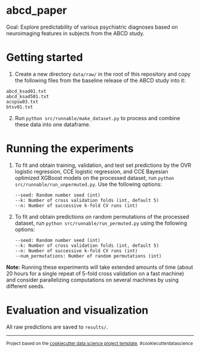 abcd_paper
==============================

Goal: Explore predictability of various psychiatric diagnoses based on neuroimaging features in subjects from the ABCD study.

Getting started
===============

1. Create a new directory ``data/raw/`` in the root of this repository and copy the following files from the baseline release of the ABCD study into it:

```
abcd_ksad01.txt
abcd_ksad501.txt
acspsw03.txt
btsv01.txt
```

2. Run ``python src/runnable/make_dataset.py`` to process and combine these data into one dataframe.

Running the experiments
=======================

1. To fit and obtain training, validation, and test set predictions by the OVR logistic regression, CCE logistic regression, and CCE Bayesian optimized XGBoost models on the processed dataset, run ``python src/runnable/run_unpermuted.py``. Use the following options:
    ```
    --seed: Random number seed (int)
    --k: Number of cross validation folds (int, default 5)
    --n: Number of successive k-fold CV runs (int)
    ```
2. To fit and obtain predictions on random permutations of the processed dataset, run ``python src/runnable/run_permuted.py`` using the following options:
   ```
   --seed: Random number seed (int)
   --k: Number of cross validation folds (int, default 5)
   --n: Number of successive k-fold CV runs (int)
   --num_permutations: Number of random permutations (int)
   ```
**Note:** Running these experiments will take extended amounts of time (about 20 hours for a single repeat of 5-fold cross validation on a fast machine) and consider parallelizing computations on several machines by using different seeds.

Evaluation and visualization
============================

All raw predictions are saved to ``results/``.

---

<p><small>Project based on the <a target="_blank" href="https://drivendata.github.io/cookiecutter-data-science/">cookiecutter data science project template</a>. #cookiecutterdatascience</small></p>
